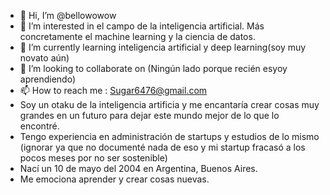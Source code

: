 - 👋 Hi, I’m @bellowowow
- 👀 I’m interested in  el campo de la inteligencia artificial.  Más concretamente el machine learning y la ciencia de datos.
- 🌱 I’m currently learning  inteligencia artificial y deep learning(soy muy novato aún)
- 💞️ I’m looking to collaborate on  (Ningún lado porque recién esyoy aprendiendo)
- 📫 How to reach me : Sugar6476@gmail.com
- Soy un otaku de la inteligencia artificia y me encantaría crear cosas muy grandes en un futuro para dejar este mundo mejor de lo que lo encontré.
- Tengo experiencia en administración de startups y estudios de lo mismo (ignorar ya que no documenté nada de eso y mi startup fracasó a los pocos meses por no ser sostenible)
- Nací un 10 de mayo del 2004 en Argentina, Buenos Aires.
- Me emociona aprender y crear cosas nuevas.


<!---
bellowowowo/bellowowowo is a ✨ special ✨ repository because its `README.md` (this file) appears on your GitHub profile.
You can click the Preview link to take a look at your changes.
--->
